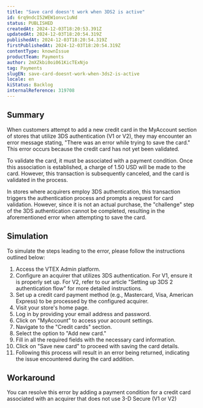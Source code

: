```yaml
---
title: "Save card doesn't work when 3DS2 is active"
id: 6rq9ndcI52WEW1onvc1uNd
status: PUBLISHED
createdAt: 2024-12-03T18:20:53.391Z
updatedAt: 2024-12-03T18:20:54.319Z
publishedAt: 2024-12-03T18:20:54.319Z
firstPublishedAt: 2024-12-03T18:20:54.319Z
contentType: knownIssue
productTeam: Payments
author: 2mXZkbi0oi061KicTExNjo
tag: Payments
slugEN: save-card-doesnt-work-when-3ds2-is-active
locale: en
kiStatus: Backlog
internalReference: 319708
---
```


## Summary


When customers attempt to add a new credit card in the MyAccount section of stores that utilize 3DS authentication (V1 or V2), they may encounter an error message stating, "There was an error while trying to save the card." This error occurs because the credit card has not yet been validated.

To validate the card, it must be associated with a payment condition. Once this association is established, a charge of 1.50 USD will be made to the card. However, this transaction is subsequently canceled, and the card is validated in the process.

In stores where acquirers employ 3DS authentication, this transaction triggers the authentication process and prompts a request for card validation. However, since it is not an actual purchase, the "challenge" step of the 3DS authentication cannot be completed, resulting in the aforementioned error when attempting to save the card.


##

## Simulation


To simulate the steps leading to the error, please follow the instructions outlined below:


1. Access the VTEX Admin platform.
2. Configure an acquirer that utilizes 3DS authentication. For V1, ensure it is properly set up. For V2, refer to our article "Setting up 3DS 2 authentication flow" for more detailed instructions.
3. Set up a credit card payment method (e.g., Mastercard, Visa, American Express) to be processed by the configured acquirer.
4. Visit your store's home page.
5. Log in by providing your email address and password.
6. Click on "MyAccount" to access your account settings.
7. Navigate to the "Credit cards" section.
8. Select the option to "Add new card."
9. Fill in all the required fields with the necessary card information.
10. Click on "Save new card" to proceed with saving the card details.
11. Following this process will result in an error being returned, indicating the issue encountered during the card addition.


##

## Workaround


You can resolve this error by adding a payment condition for a credit card associated with an acquirer that does not use 3-D Secure (V1 or V2)





